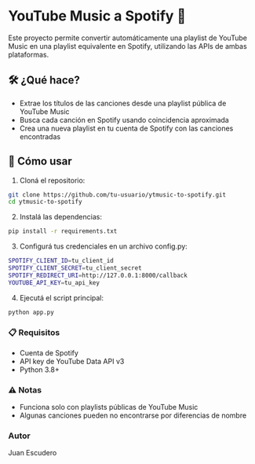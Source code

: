 # YouTube Music a Spotify 🎵

Este proyecto permite convertir automáticamente una playlist de YouTube Music en una playlist equivalente en Spotify, utilizando las APIs de ambas plataformas.

## 🛠️ ¿Qué hace?

- Extrae los títulos de las canciones desde una playlist pública de YouTube Music
- Busca cada canción en Spotify usando coincidencia aproximada
- Crea una nueva playlist en tu cuenta de Spotify con las canciones encontradas

## 🚀 Cómo usar

1. Cloná el repositorio:

```bash
git clone https://github.com/tu-usuario/ytmusic-to-spotify.git
cd ytmusic-to-spotify
```

2. Instalá las dependencias:

``` bash
pip install -r requirements.txt
```

3. Configurá tus credenciales en un archivo config.py:

```bash
SPOTIFY_CLIENT_ID=tu_client_id
SPOTIFY_CLIENT_SECRET=tu_client_secret
SPOTIFY_REDIRECT_URI=http://127.0.0.1:8000/callback
YOUTUBE_API_KEY=tu_api_key
```

4. Ejecutá el script principal:

``` bash
python app.py
```

### 📋 Requisitos
- Cuenta de Spotify
- API key de YouTube Data API v3
- Python 3.8+

### ⚠️ Notas
- Funciona solo con playlists públicas de YouTube Music
- Algunas canciones pueden no encontrarse por diferencias de nombre

### Autor
Juan Escudero
